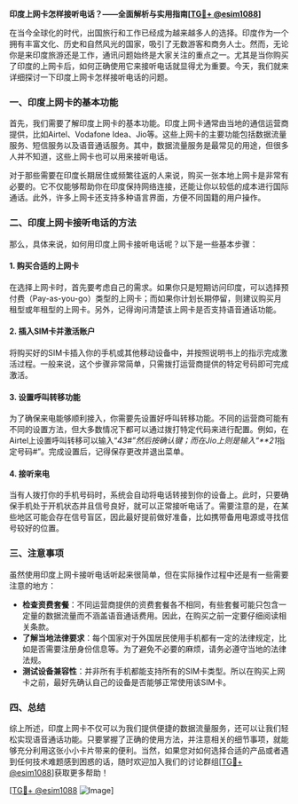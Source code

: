 **印度上网卡怎样接听电话？——全面解析与实用指南[[TG💪+ @esim1088](https://t.me/s/esim1088)]**

在当今全球化的时代，出国旅行和工作已经成为越来越多人的选择。印度作为一个拥有丰富文化、历史和自然风光的国家，吸引了无数游客和商务人士。然而，无论你是来印度旅游还是工作，通讯问题始终是大家关注的重点之一。尤其是当你购买了印度的上网卡后，如何正确使用它来接听电话就显得尤为重要。今天，我们就来详细探讨一下印度上网卡怎样接听电话的问题。

### 一、印度上网卡的基本功能

首先，我们需要了解印度上网卡的基本功能。印度上网卡通常由当地的通信运营商提供，比如Airtel、Vodafone Idea、Jio等。这些上网卡的主要功能包括数据流量服务、短信服务以及语音通话服务。其中，数据流量服务是最常见的用途，但很多人并不知道，这些上网卡也可以用来接听电话。

对于那些需要在印度长期居住或频繁往返的人来说，购买一张本地上网卡是非常有必要的。它不仅能够帮助你在印度保持网络连接，还能让你以较低的成本进行国际通话。此外，许多上网卡还支持多种语言界面，方便不同国籍的用户操作。

### 二、印度上网卡接听电话的方法

那么，具体来说，如何用印度上网卡接听电话呢？以下是一些基本步骤：

#### 1. 购买合适的上网卡

在选择上网卡时，首先要考虑自己的需求。如果你只是短期访问印度，可以选择预付费（Pay-as-you-go）类型的上网卡；而如果你计划长期停留，则建议购买月租型或年租型的上网卡。另外，记得询问清楚该上网卡是否支持语音通话功能。

#### 2. 插入SIM卡并激活账户

将购买好的SIM卡插入你的手机或其他移动设备中，并按照说明书上的指示完成激活过程。一般来说，这个步骤非常简单，只需拨打运营商提供的特定号码即可完成激活。

#### 3. 设置呼叫转移功能

为了确保来电能够顺利接入，你需要先设置好呼叫转移功能。不同的运营商可能有不同的设置方法，但大多数情况下都可以通过拨打特定代码来进行配置。例如，在Airtel上设置呼叫转移可以输入“*43#”然后按确认键；而在Jio上则是输入“**21*指定号码#”。完成设置后，记得保存更改并退出菜单。

#### 4. 接听来电

当有人拨打你的手机号码时，系统会自动将电话转接到你的设备上。此时，只要确保手机处于开机状态并且信号良好，就可以正常接听电话了。需要注意的是，在某些地区可能会存在信号盲区，因此最好提前做好准备，比如携带备用电源或寻找信号较好的位置。

### 三、注意事项

虽然使用印度上网卡接听电话听起来很简单，但在实际操作过程中还是有一些需要注意的地方：

- **检查资费套餐**：不同运营商提供的资费套餐各不相同，有些套餐可能只包含一定量的数据流量而不涵盖语音通话费用。因此，在购买之前一定要仔细阅读相关条款。
- **了解当地法律要求**：每个国家对于外国居民使用手机都有一定的法律规定，比如是否需要注册身份信息等。为了避免不必要的麻烦，请务必遵守当地的法律法规。
- **测试设备兼容性**：并非所有手机都能支持所有的SIM卡类型。所以在购买上网卡之前，最好先确认自己的设备是否能够正常使用该SIM卡。

### 四、总结

综上所述，印度上网卡不仅可以为我们提供便捷的数据流量服务，还可以让我们轻松实现语音通话功能。只要掌握了正确的使用方法，并注意相关的细节事项，就能够充分利用这张小小卡片带来的便利。当然，如果您对如何选择合适的产品或者遇到任何技术难题感到困惑的话，随时欢迎加入我们的讨论群组[[TG💪+ @esim1088](https://t.me/s/esim1088)]获取更多帮助！

[[TG💪+ @esim1088](https://t.me/s/esim1088) ![Image](https://i.postimg.cc/4NQfJmqS/Snipaste-2025-05-13-00-14-12.png)]